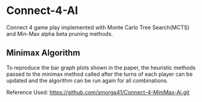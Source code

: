 # Connect-4-AI
Connect 4 game play implemented with Monte Carlo Tree Search(MCTS) and Min-Max alpha beta pruning methods.

## Minimax Algorithm
To reproduce the bar graph plots shown in the paper, the heuristic methods passed to the minimax method called after the turns of each player can be updated and the algorithm can be run again for all combinations. 

Reference Used: https://github.com/smorga41/Connect-4-MiniMax-Ai.git
